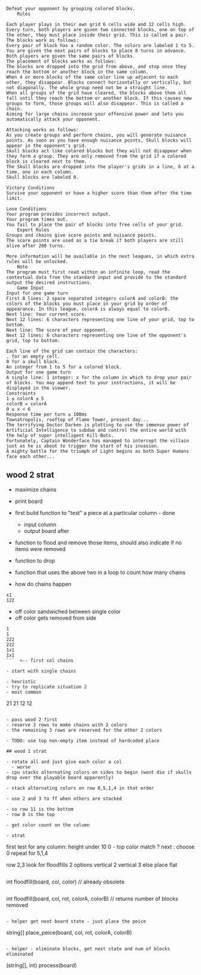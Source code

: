``` 	The Goal
Defeat your opponent by grouping colored blocks.
 	Rules

Each player plays in their own grid 6 cells wide and 12 cells high. Every turn, both players are given two connected blocks, one on top of the other, they must place inside their grid. This is called a pair. The blocks work as follows:
Every pair of block has a random color. The colors are labeled 1 to 5.
You are given the next pairs of blocks to place 8 turns in advance.
Both players are given the same pairs of blocks.
The placement of blocks works as follows:
The blocks are dropped into the grid from above, and stop once they reach the bottom or another block in the same column.
When 4 or more blocks of the same color line up adjacent to each other, they disappear. Blocks connect horizontally or vertically, but not diagonally. The whole group need not be a straight line.
When all groups of the grid have cleared, the blocks above them all fall until they reach the bottom or another block. If this causes new groups to form, those groups will also disappear. This is called a chain.
Aiming for large chains increase your offensive power and lets you automatically attack your opponent.

Attacking works as follows:
As you create groups and perform chains, you will generate nuisance points. As soon as you have enough nuisance points, Skull blocks will appear in the opponent's grid.
Skull blocks act like colored blocks but they will not disappear when they form a group. They are only removed from the grid if a colored block is cleared next to them.
The Skull blocks are dropped into the player's grids in a line, 6 at a time, one in each column.
Skull blocks are labeled 0.

Victory Conditions
Survive your opponent or have a higher score than them after the time limit.

Lose Conditions
Your program provides incorrect output.
Your program times out.
You fail to place the pair of blocks into free cells of your grid.
 	Expert Rules
Groups and chains give score points and nuisance points.
The score points are used as a tie break if both players are still alive after 200 turns.

More information will be available in the next leagues, in which extra rules will be unlocked.
 	Note
The program must first read within an infinite loop, read the contextual data from the standard input and provide to the standard output the desired instructions.
 	Game Input
Input for one game turn
First 8 lines: 2 space separated integers colorA and colorB: the colors of the blocks you must place in your grid by order of appearance. In this league, colorA is always equal to colorB.
Next line: Your current score.
Next 12 lines: 6 characters representing one line of your grid, top to bottom.
Next line: The score of your opponent.
Next 12 lines: 6 characters representing one line of the opponent's grid, top to bottom.

Each line of the grid can contain the characters:
. for an empty cell.
0 for a skull block.
An integer from 1 to 5 for a colored block.
Output for one game turn
A single line: 1 integer: x for the column in which to drop your pair of blocks. You may append text to your instructions, it will be displayed in the viewer.
Constraints
1 ≤ colorA ≤ 5
colorB = colorA
0 ≤ x < 6
Response time per turn ≤ 100ms
Townatropolis, rooftop of Flame Tower, present day...
The terrifying Doctor Darken is plotting to use the immense power of Artificial Intelligence to subdue and control the entire world with the help of super intelligent Kill-Bots.
Fortunately, Captain Wonderface has managed to intercept the villain just as he is about to trigger the start of his invasion.
A mighty battle for the triumph of Light begins as both Super Humans face each other...

```

## wood 2 strat

- maximize chains

- print board
- first build function to "test" a piece at a particular column - done
  - input column
  - output board after

- function to flood and remove those items, should also indicate if no items were removed

- function to drop

- function that uses the above two in a loop to count how many chains

- how do chains happen
```
x1
122
```
- off color sandwiched between single color
- off color gets removed from side
```
1
1
222
222
1x1
1x1
```  <-- first col chains

- start with single chains

- heuristic
- try to replicate situation 2
- most common
```
21
21
12
12
```

- pass wood 2 first
- reserve 3 rows to make chains with 2 colors
- the remaining 3 rows are reserved for the other 2 colors

- TODO: use top non-empty item instead of hardcoded place

## wood 1 strat

- rotate all and just give each color a col
  - worse
- cpu stacks alternating colors on sides to begin (wont die if skulls drop over the playable board apparently)

- stack alternating colors on row 0,5,1,4 in that order

- use 2 and 3 to ff when others are stacked

- so row 11 is the bottom
- row 0 is the top

- get color count on the column

- strat
```
first test for any column: height under 10
0 - top color match ? next : choose 0
repeat for 5,1,4

row 2,3 look for floodfills
  2 options
	vertical 2 vertical 3
else place flat
```

```
int floodfill(board, col, color) // already obsolete
```

```
int floodfill(board, col, rot, colorA, colorB) // returns number of blocks removed
```

- helper get next board state - just place the peice
```
string[] place_peice(board, col, rot, colorA, colorB)
```

- helper - eliminate blocks, get next state and num of blocks eliminated
```
(string[], int) process(board)
```